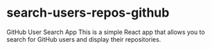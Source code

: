 # search-users-repos-github
GitHub User Search App This is a simple React app that allows you to search for GitHub users and display their repositories.
